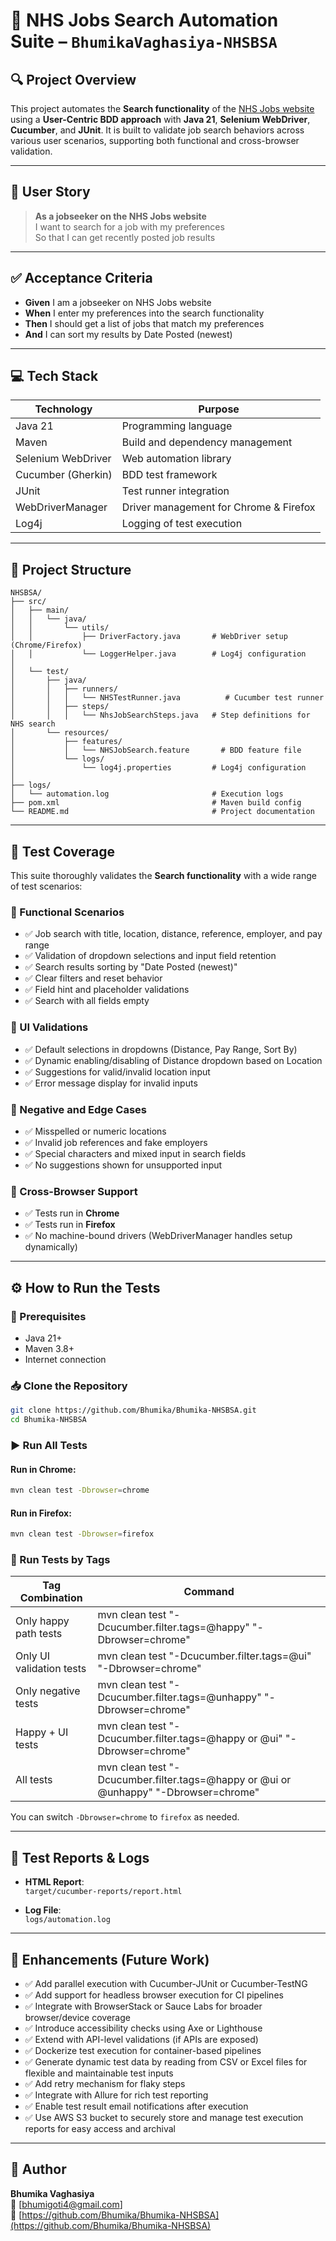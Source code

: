 # 🧪 NHS Jobs Search Automation Suite – `BhumikaVaghasiya-NHSBSA`

## 🔍 Project Overview

This project automates the **Search functionality** of the [NHS Jobs website](https://www.jobs.nhs.uk/candidate/search) using a **User-Centric BDD approach** with **Java 21**, **Selenium WebDriver**, **Cucumber**, and **JUnit**. It is built to validate job search behaviors across various user scenarios, supporting both functional and cross-browser validation.

---

## 📘 User Story

> **As a jobseeker on the NHS Jobs website**  
> I want to search for a job with my preferences  
> So that I can get recently posted job results

---

## ✅ Acceptance Criteria

- **Given** I am a jobseeker on NHS Jobs website  
- **When** I enter my preferences into the search functionality  
- **Then** I should get a list of jobs that match my preferences  
- **And** I can sort my results by Date Posted (newest)

---

## 💻 Tech Stack

| Technology         | Purpose                                        |
|--------------------|------------------------------------------------|
| Java 21            | Programming language                           |
| Maven              | Build and dependency management                |
| Selenium WebDriver | Web automation library                         |
| Cucumber (Gherkin) | BDD test framework                             |
| JUnit              | Test runner integration                        |
| WebDriverManager   | Driver management for Chrome & Firefox         |
| Log4j              | Logging of test execution                      |

---

## 📂 Project Structure

```
NHSBSA/
├── src/
│   ├── main/
│   │   └── java/
│   │       └── utils/
│   │           ├── DriverFactory.java       # WebDriver setup (Chrome/Firefox)
│   │           └── LoggerHelper.java        # Log4j configuration
│
│   └── test/
│       ├── java/
│       │   ├── runners/
│       │   │   └── NHSTestRunner.java          # Cucumber test runner
│       │   ├── steps/
│       │   │   └── NhsJobSearchSteps.java   # Step definitions for NHS search
│       └── resources/
│           ├── features/
│           │   └── NHSJobSearch.feature       # BDD feature file
│           └── logs/
│               └── log4j.properties         # Log4j configuration
│
├── logs/
│   └── automation.log                       # Execution logs
├── pom.xml                                  # Maven build config
└── README.md                                # Project documentation
```

---

## 🎯 Test Coverage

This suite thoroughly validates the **Search functionality** with a wide range of test scenarios:

### 🔹 Functional Scenarios

- ✅ Job search with title, location, distance, reference, employer, and pay range
- ✅ Validation of dropdown selections and input field retention
- ✅ Search results sorting by "Date Posted (newest)"
- ✅ Clear filters and reset behavior
- ✅ Field hint and placeholder validations
- ✅ Search with all fields empty

### 🔹 UI Validations

- ✅ Default selections in dropdowns (Distance, Pay Range, Sort By)
- ✅ Dynamic enabling/disabling of Distance dropdown based on Location
- ✅ Suggestions for valid/invalid location input
- ✅ Error message display for invalid inputs

### 🔹 Negative and Edge Cases

- ✅ Misspelled or numeric locations
- ✅ Invalid job references and fake employers
- ✅ Special characters and mixed input in search fields
- ✅ No suggestions shown for unsupported input

### 🔹 Cross-Browser Support

- ✅ Tests run in **Chrome**
- ✅ Tests run in **Firefox**
- ✅ No machine-bound drivers (WebDriverManager handles setup dynamically)

---

## ⚙️ How to Run the Tests

### 🔧 Prerequisites

- Java 21+
- Maven 3.8+
- Internet connection

### 📥 Clone the Repository

```bash
git clone https://github.com/Bhumika/Bhumika-NHSBSA.git
cd Bhumika-NHSBSA
```

### ▶️ Run All Tests

#### Run in Chrome:

```bash
mvn clean test -Dbrowser=chrome
```

#### Run in Firefox:

```bash
mvn clean test -Dbrowser=firefox
```


### 🎯 Run Tests by Tags

| Tag Combination            | Command                                                                 |
|----------------------------|-------------------------------------------------------------------------|
| Only happy path tests      | mvn clean test "-Dcucumber.filter.tags=@happy" "-Dbrowser=chrome"     |
| Only UI validation tests   | mvn clean test "-Dcucumber.filter.tags=@ui" "-Dbrowser=chrome"        |
| Only negative tests        | mvn clean test "-Dcucumber.filter.tags=@unhappy" "-Dbrowser=chrome"   |
| Happy + UI tests           | mvn clean test "-Dcucumber.filter.tags=@happy or @ui" "-Dbrowser=chrome" |
| All tests                  | mvn clean test "-Dcucumber.filter.tags=@happy or @ui or @unhappy" "-Dbrowser=chrome" |

You can switch `-Dbrowser=chrome` to `firefox` as needed.

---

## 🧾 Test Reports & Logs

- **HTML Report**:  
  `target/cucumber-reports/report.html`

- **Log File**:  
  `logs/automation.log`

---

## 🌱 Enhancements (Future Work)

- ✅ Add parallel execution with Cucumber-JUnit or Cucumber-TestNG
- ✅ Add support for headless browser execution for CI pipelines
- ✅ Integrate with BrowserStack or Sauce Labs for broader browser/device coverage
- ✅ Introduce accessibility checks using Axe or Lighthouse
- ✅ Extend with API-level validations (if APIs are exposed)
- ✅ Dockerize test execution for container-based pipelines
- ✅ Generate dynamic test data by reading from CSV or Excel files for flexible and maintainable test inputs
- ✅ Add retry mechanism for flaky steps
- ✅ Integrate with Allure for rich test reporting
- ✅ Enable test result email notifications after execution
- ✅ Use AWS S3 bucket to securely store and manage test execution reports for easy access and archival

---

## 👤 Author

**Bhumika Vaghasiya**  
📧 [bhumigoti4@gmail.com]  
🔗 [https://github.com/Bhumika/Bhumika-NHSBSA](https://github.com/Bhumika/Bhumika-NHSBSA)
